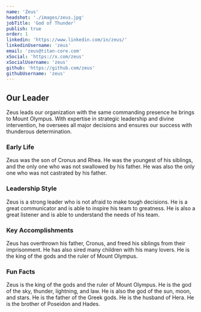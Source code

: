 ```yaml
---
name: 'Zeus'
headshot: './images/zeus.jpg'
jobTitle: 'God of Thunder'
publish: true
order: 1
linkedin: 'https://www.linkedin.com/in/zeus/'
linkedinUsername: 'zeus'
email: 'zeus@titan-core.com'
xSocial: 'https://x.com/zeus'
xSocialUsername: 'zeus'
github: 'https://github.com/zeus'
githubUsername: 'zeus'
---
```


## Our Leader

Zeus leads our organization with the same commanding presence he brings to Mount Olympus. With expertise in strategic leadership and divine intervention, he oversees all major decisions and ensures our success with thunderous determination.

### Early Life

Zeus was the son of Cronus and Rhea. He was the youngest of his siblings, and the only one who was not swallowed by his father. He was also the only one who was not castrated by his father.

### Leadership Style

Zeus is a strong leader who is not afraid to make tough decisions. He is a great communicator and is able to inspire his team to greatness. He is also a great listener and is able to understand the needs of his team.

### Key Accomplishments

Zeus has overthrown his father, Cronus, and freed his siblings from their imprisonment. He has also sired many children with his many lovers. He is the king of the gods and the ruler of Mount Olympus.

### Fun Facts

Zeus is the king of the gods and the ruler of Mount Olympus. He is the god of the sky, thunder, lightning, and law. He is also the god of the sun, moon, and stars. He is the father of the Greek gods. He is the husband of Hera. He is the brother of Poseidon and Hades.

